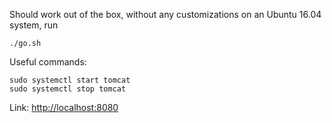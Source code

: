 Should work out of the box, without any customizations on an Ubuntu 16.04 system, run

    ./go.sh
    
Useful commands:

    sudo systemctl start tomcat
    sudo systemctl stop tomcat
    
Link: [http://localhost:8080](http://localhost:8080)
